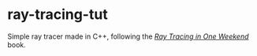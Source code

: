 # ray-tracing-tut
Simple ray tracer made in C++, following the [_Ray Tracing in One Weekend_](https://raytracing.github.io/books/RayTracingInOneWeekend.html) book.
